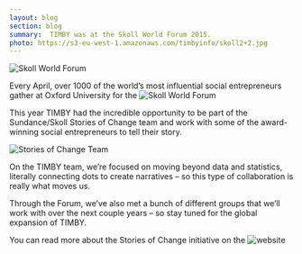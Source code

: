 ```yaml
---
layout: blog
section: blog
summary:  TIMBY was at the Skoll World Forum 2015.
photo: https://s3-eu-west-1.amazonaws.com/timbyinfo/skoll2+2.jpg
---
```


![Skoll World Forum](https://s3-eu-west-1.amazonaws.com/timbyinfo/skoll2+2.jpg)

Every April, over 1000 of the world’s most influential social entrepreneurs gather at Oxford University for the ![Skoll World Forum](https://skollworldforum.org/)

This year TIMBY had the incredible opportunity to be part of the Sundance/Skoll Stories of Change team and work with some of the award-winning social entrepreneurs to tell their story. 

![Stories of Change Team](https://s3-eu-west-1.amazonaws.com/timbyinfo/16981812489_2b1bd8173f_o+(1).jpg)

On the TIMBY team, we’re focused on moving beyond data and statistics, literally connecting dots to create narratives – so this type of collaboration is really what moves us.  

Through the Forum, we’ve also met a bunch of different groups that we’ll work with over the next couple years – so stay tuned for the global expansion of TIMBY.

You can read more about the Stories of Change initiative on the ![website](http://www.sundance.org/support/storiesofchange)

